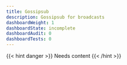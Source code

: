 ```yaml
---
title: Gossipsub
description: Gossipsub for broadcasts
dashboardWeight: 1
dashboardState: incomplete
dashboardAudit: 0
dashboardTests: 0
---
```

{{< hint danger >}}
Needs content
{{< /hint >}}